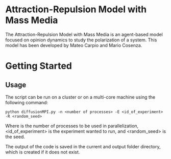 # Attraction-Repulsion Model with Mass Media

The Attraction-Repulsion Model with Mass Media is an agent-based model focused on opinion dynamics to study the polarization of a system. This model has been developed by Mateo Carpio and Mario Cosenza. 

# Getting Started

## Usage

The script can be run on a cluster or on a multi-core machine using the following command:

    python diffusionMPI.py -n <number of processes> -E <id_of_experiment> -R <random_seed>

Where <number of processes> is the number of processes to be used in parallelization, <id_of_experiment> is the experiment wanted to run, and <random_seed> is the seed.

The output of the code is saved in the current and output folder directory, which is created if it does not exist.
